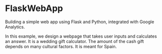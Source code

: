 # FlaskWebApp
Building a simple web app using Flask and Python, integrated with Google Analytics.

In this example, we design a webpage that takes user inputs and calculates an answer. 
It is a wedding gift calculator. The amount of the cash gift depends on many cultural factors. 
It is meant for Spain.
